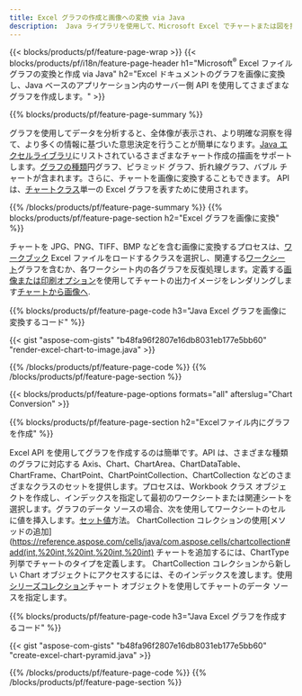 ```yaml
---
title: Excel グラフの作成と画像への変換 via Java
description:  Java ライブラリを使用して、Microsoft Excel でチャートまたは図を描画および変換するための Java ソース コード。
---
```

{{< blocks/products/pf/feature-page-wrap >}}
{{< blocks/products/pf/i18n/feature-page-header h1="Microsoft<sup>&reg;</sup> Excel ファイル グラフの変換と作成 via Java" h2="Excel ドキュメントのグラフを画像に変換し、Java ベースのアプリケーション内のサーバー側 API を使用してさまざまなグラフを作成します。" >}}


{{% blocks/products/pf/feature-page-summary %}}

グラフを使用してデータを分析すると、全体像が表示され、より明確な洞察を得て、より多くの情報に基づいた意思決定を行うことが簡単になります。[Java エクセルライブラリ](/cells/ja/java/)にリストされているさまざまなチャート作成の描画をサポートします。[グラフの種類](https://reference.aspose.com/cells/java/com.aspose.cells/ChartType)円グラフ、ピラミッド グラフ、折れ線グラフ、バブル チャートが含まれます。さらに、チャートを画像に変換することもできます。 API は、[チャートクラス](https://reference.aspose.com/cells/java/com.aspose.cells/Chart)単一の Excel グラフを表すために使用されます。

{{% /blocks/products/pf/feature-page-summary %}}
{{% blocks/products/pf/feature-page-section h2="Excel グラフを画像に変換" %}}

チャートを JPG、PNG、TIFF、BMP などを含む画像に変換するプロセスは、[ワークブック](https://reference.aspose.com/java/cells/com.aspose.cells/workbook) Excel ファイルをロードするクラスを選択し、関連する[ワークシート](https://reference.aspose.com/cells/java/com.aspose.cells/worksheet)グラフを含むか、各ワークシート内の各グラフを反復処理します。定義する[画像または印刷オプション](https://reference.aspose.com/cells/java/com.aspose.cells/ImageOrPrintOptions)を使用してチャートの出力イメージをレンダリングします[チャートから画像へ](https://reference.aspose.com/cells/java/com.aspose.cells/chart#toImage(java.io.OutputStream,%20com.aspose.cells.ImageOrPrintOptions)).


{{% blocks/products/pf/feature-page-code h3="Java Excel グラフを画像に変換するコード" %}}

{{< gist "aspose-com-gists" "b48fa96f2807e16db8031eb177e5bb60" "render-excel-chart-to-image.java" >}}

{{% /blocks/products/pf/feature-page-code %}}
{{% /blocks/products/pf/feature-page-section %}}

{{< blocks/products/pf/feature-page-options formats="all" afterslug="Chart Conversion" >}}


{{% blocks/products/pf/feature-page-section h2="Excelファイル内にグラフを作成" %}}

Excel API を使用してグラフを作成するのは簡単です。API は、さまざまな種類のグラフに対応する Axis、Chart、ChartArea、ChartDataTable、ChartFrame、ChartPoint、ChartPointCollection、ChartCollection などのさまざまなクラスのセットを提供します。プロセスは、Workbook クラス オブジェクトを作成し、インデックスを指定して最初のワークシートまたは関連シートを選択します。グラフのデータ ソースの場合、次を使用してワークシートのセルに値を挿入します。[セット値](https://reference.aspose.com/cells/java/com.aspose.cells/cell#Value)方法。 ChartCollection コレクションの使用[メソッドの追加](https://reference.aspose.com/cells/java/com.aspose.cells/chartcollection#add(int,%20int,%20int,%20int,%20int) チャートを追加するには、ChartType 列挙でチャートのタイプを定義します。 ChartCollection コレクションから新しい Chart オブジェクトにアクセスするには、そのインデックスを渡します。使用[シリーズコレクション](https://reference.aspose.com/cells/java/com.aspose.cells/SeriesCollection)チャート オブジェクトを使用してチャートのデータ ソースを指定します。

{{% blocks/products/pf/feature-page-code h3="Java Excel グラフを作成するコード" %}}

{{< gist "aspose-com-gists" "b48fa96f2807e16db8031eb177e5bb60" "create-excel-chart-pyramid.java" >}}

{{% /blocks/products/pf/feature-page-code %}}
{{% /blocks/products/pf/feature-page-section %}}
